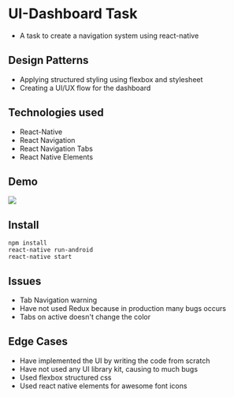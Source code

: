 # UI-Dashboard Task
- A task to create a navigation system using react-native

## Design Patterns
- Applying structured styling using flexbox and stylesheet
- Creating a UI/UX flow for the dashboard

## Technologies used
- React-Native
- React Navigation
- React Navigation Tabs
- React Native Elements

## Demo
![](https://media.giphy.com/media/fYTla1dvI0xZ9vpo1q/giphy.gif)

## Install
```
npm install
react-native run-android
react-native start
```

## Issues
- Tab Navigation warning
- Have not used Redux because in production many bugs occurs
- Tabs on active doesn't change the color

## Edge Cases
- Have implemented the UI by writing the code from scratch
- Have not used any UI library kit, causing to much bugs
- Used flexbox structured css
- Used react native elements for awesome font icons
